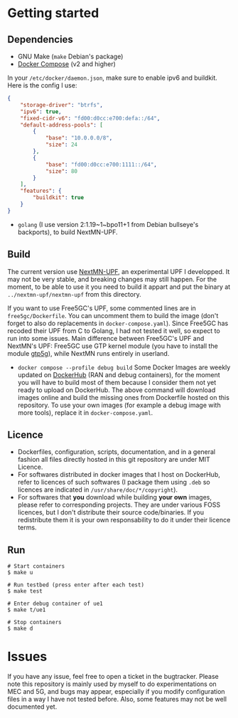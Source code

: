 # Getting started
## Dependencies
- GNU Make (`make` Debian's package)
- [Docker Compose](https://github.com/docker/compose) (v2 and higher)

In your `/etc/docker/daemon.json`, make sure to enable ipv6 and buildkit. Here is the config I use:
```json
{
	"storage-driver": "btrfs",
	"ipv6": true,
	"fixed-cidr-v6": "fd00:d0cc:e700:defa::/64",
	"default-address-pools": [
		{
			"base": "10.0.0.0/8",
			"size": 24
		},
		{
			"base": "fd00:d0cc:e700:1111::/64",
			"size": 80
		}
	],
	"features": {
		"buildkit": true
	}
}
```

- `golang` (I use version 2:1.19~1~bpo11+1 from Debian bullseye's backports), to build NextMN-UPF.

## Build
The current version use [NextMN-UPF](https://github.com/louisroyer/nextmn-upf), an experimental UPF I developped. It may not be very stable, and breaking changes may still happen.
For the moment, to be able to use it you need to build it appart and put the binary at `../nextmn-upf/nextmn-upf` from this directory.

If you want to use Free5GC's UPF, some commented lines are in `free5gc/Dockerfile`. You can uncomment them to build the image (don't forget to also do replacements in `docker-compose.yaml`). Since Free5GC has recoded their UPF from C to Golang, I had not tested it well, so expect to run into some issues. Main difference between Free5GC's UPF and NextMN's UPF: Free5GC use GTP kernel module (you have to install the module [gtp5g](https://github.com/free5gc/gtp5g)), while NextMN runs entirely in userland.

- `docker compose --profile debug build`
Some Docker Images are weekly updated on [DockerHub](https://hub.docker.com/search?q=louisroyer) (RAN and debug containers), for the moment you will have to build most of them because I consider them not yet ready to upload on DockerHub.
The above command will download images online and build the missing ones from Dockerfile hosted on this repository. To use your own images (for example a debug image with more tools), replace it in `docker-compose.yaml`. 

## Licence
- Dockerfiles, configuration, scripts, documentation, and in a general fashion all files directly hosted in this git repository are under MIT Licence.
- For softwares distributed in docker images that I host on DockerHub, refer to licences of such softwares (I package them using `.deb` so licences are indicated in `/usr/share/doc/*/copyright`).
- For softwares that **you** download while building **your own** images, please refer to corresponding projects. They are under various FOSS licences, but I don't distribute their source code/binaries. If you redistribute them it is your own responsability to do it under their licence terms.

## Run

```text
# Start containers
$ make u

# Run testbed (press enter after each test)
$ make test

# Enter debug container of ue1
$ make t/ue1

# Stop containers
$ make d
```

# Issues
If you have any issue, feel free to open a ticket in the bugtracker.
Please note this repository is mainly used by myself to do experimentations on MEC and 5G, and bugs may appear, especially if you modify configuration files in a way I have not tested before.
Also, some features may not be well documented yet.
